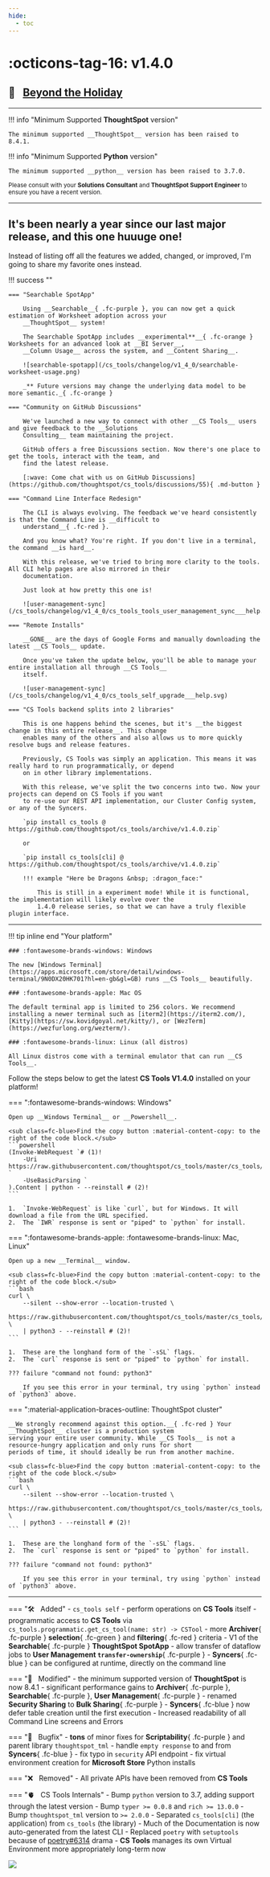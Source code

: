 ```yaml
---
hide:
  - toc
---
```


<style>
    .md-typeset .admonition.success { min-height: 200px; }
</style>

# :octicons-tag-16: v1.4.0
## :rocket: &nbsp; [Beyond the Holiday][gh-release]

---

<div class=grid-even-columns data-columns=2 markdown="block">

!!! info "Minimum Supported __ThoughtSpot__ version"
    
    The minimum supported __ThoughtSpot__ version has been raised to 8.4.1.


!!! info "Minimum Supported __Python__ version"
    
    The minimum supported __python__ version has been raised to 3.7.0.

</div>

<sup>Please consult with your __Solutions Consultant__ and __ThoughtSpot Support Engineer__ to ensure you have a recent
version.</sup>

---

## It's been nearly a year since our last major release, and this one huuuge one!

Instead of listing off all the features we added, changed, or improved, I'm going to share my favorite ones instead.

!!! success ""

    === "Searchable SpotApp"

        Using __Searchable__{ .fc-purple }, you can now get a quick estimation of Worksheet adoption across your
        __ThoughtSpot__ system!

        The Searchable SpotApp includes __experimental**__{ .fc-orange } Worksheets for an advanced look at __BI Server__,
        __Column Usage__ across the system, and __Content Sharing__.

        ![searchable-spotapp](/cs_tools/changelog/v1_4_0/searchable-worksheet-usage.png)

        _** Future versions may change the underlying data model to be more semantic._{ .fc-orange }

    === "Community on GitHub Discussions"

        We've launched a new way to connect with other __CS Tools__ users and give feedback to the __Solutions
        Consulting__ team maintaining the project.

        GitHub offers a free Discussions section. Now there's one place to get the tools, interact with the team, and
        find the latest release.

        [:wave: Come chat with us on GitHub Discussions](https://github.com/thoughtspot/cs_tools/discussions/55){ .md-button }

    === "Command Line Interface Redesign"

        The CLI is always evolving. The feedback we've heard consistently is that the Command Line is __difficult to
        understand__{ .fc-red }.

        And you know what? You're right. If you don't live in a terminal, the command __is hard__.

        With this release, we've tried to bring more clarity to the tools. All CLI help pages are also mirrored in their
        documentation.

        Just look at how pretty this one is!

        ![user-management-sync](/cs_tools/changelog/v1_4_0/cs_tools_tools_user_management_sync___help.svg)

    === "Remote Installs"

        __GONE__ are the days of Google Forms and manually downloading the latest __CS Tools__ update.

        Once you've taken the update below, you'll be able to manage your entire installation all through __CS Tools__
        itself.

        ![user-management-sync](/cs_tools/changelog/v1_4_0/cs_tools_self_upgrade___help.svg)

    === "CS Tools backend splits into 2 libraries"

        This is one happens behind the scenes, but it's __the biggest change in this entire release__. This change
        enables many of the others and also allows us to more quickly resolve bugs and release features.

        Previously, CS Tools was simply an application. This means it was really hard to run programmatically, or depend
        on in other library implementations.

        With this release, we've split the two concerns into two. Now your projects can depend on CS Tools if you want
        to re-use our REST API implementation, our Cluster Config system, or any of the Syncers.

        `pip install cs_tools @ https://github.com/thoughtspot/cs_tools/archive/v1.4.0.zip`

        or 

        `pip install cs_tools[cli] @ https://github.com/thoughtspot/cs_tools/archive/v1.4.0.zip`

        !!! example "Here be Dragons &nbsp; :dragon_face:"

            This is still in a experiment mode! While it is functional, the implementation will likely evolve over the
            1.4.0 release series, so that we can have a truly flexible plugin interface.

---

!!! tip inline end "Your platform"

    ### :fontawesome-brands-windows: Windows

    The new [Windows Terminal](https://apps.microsoft.com/store/detail/windows-terminal/9N0DX20HK701?hl=en-gb&gl=GB) runs __CS Tools__ beautifully.

    ### :fontawesome-brands-apple: Mac OS

    The default terminal app is limited to 256 colors. We recommend installing a newer terminal such as [iterm2](https://iterm2.com/), [Kitty](https://sw.kovidgoyal.net/kitty/), or [WezTerm](https://wezfurlong.org/wezterm/).

    ### :fontawesome-brands-linux: Linux (all distros)

    All Linux distros come with a terminal emulator that can run __CS Tools__.

Follow the steps below to get the latest __CS Tools V1.4.0__ installed on your platform!

=== ":fontawesome-brands-windows: Windows"

    Open up __Windows Terminal__ or __Powershell__.

    <sub class=fc-blue>Find the copy button :material-content-copy: to the right of the code block.</sub>
    ```powershell
    (Invoke-WebRequest `# (1)!
        -Uri https://raw.githubusercontent.com/thoughtspot/cs_tools/master/cs_tools/updater/_bootstrapper.py `
        -UseBasicParsing `
    ).Content | python - --reinstall # (2)!
    ```

    1.  `Invoke-WebRequest` is like `curl`, but for Windows. It will download a file from the URL specified.
    2.  The `IWR` response is sent or "piped" to `python` for install.

=== ":fontawesome-brands-apple: :fontawesome-brands-linux: Mac, Linux"

    Open up a new __Terminal__ window.

    <sub class=fc-blue>Find the copy button :material-content-copy: to the right of the code block.</sub>
    ```bash
    curl \
        --silent --show-error --location-trusted \
        https://raw.githubusercontent.com/thoughtspot/cs_tools/master/cs_tools/updater/_bootstrapper.py \
        | python3 - --reinstall # (2)!
    ```

    1.  These are the longhand form of the `-sSL` flags.
    2.  The `curl` response is sent or "piped" to `python` for install.

    ??? failure "command not found: python3"

        If you see this error in your terminal, try using `python` instead of `python3` above.

=== ":material-application-braces-outline: ThoughtSpot cluster"
    
    __We strongly recommend against this option.__{ .fc-red } Your __ThoughtSpot__ cluster is a production system
    serving your entire user community. While __CS Tools__ is not a resource-hungry application and only runs for short
    periods of time, it should ideally be run from another machine.

    <sub class=fc-blue>Find the copy button :material-content-copy: to the right of the code block.</sub>
    ```bash
    curl \
        --silent --show-error --location-trusted \
        https://raw.githubusercontent.com/thoughtspot/cs_tools/master/cs_tools/updater/_bootstrapper.py \
        | python3 - --reinstall # (2)!
    ```

    1.  These are the longhand form of the `-sSL` flags.
    2.  The `curl` response is sent or "piped" to `python` for install.

    ??? failure "command not found: python3"

        If you see this error in your terminal, try using `python` instead of `python3` above.

---

=== ":hammer_and_wrench: &nbsp; Added"
    - `cs_tools self` - perform operations on __CS Tools__ itself
    - programmatic access to __CS Tools__ via `cs_tools.programmatic.get_cs_tool(name: str) -> CSTool`
    - more __Archiver__{ .fc-purple } __selection__{ .fc-green } and __filtering__{ .fc-red } criteria
    - V1 of the __Searchable__{ .fc-purple } __ThoughtSpot SpotApp__
    - allow transfer of dataflow jobs to __User Management `transfer-ownership`__{ .fc-purple }
    - __Syncers__{ .fc-blue } can be configured at runtime, directly on the command line

=== ":wrench: &nbsp; Modified"
    - the minimum supported version of __ThoughtSpot__ is now 8.4.1
    - significant performance gains to __Archiver__{ .fc-purple }, __Searchable__{ .fc-purple }, __User Management__{ .fc-purple }
    - renamed __Security Sharing__ to __Bulk Sharing__{ .fc-purple }
    - __Syncers__{ .fc-blue } now defer table creation until the first execution
    - Increased readability of all Command Line screens and Errors

=== ":bug: &nbsp; Bugfix"
    - __tons__ of minor fixes for __Scriptability__{ .fc-purple } and parent library `thoughtspot_tml`
    - handle `empty response` to and from __Syncers__{ .fc-blue }
    - fix typo in `security` API endpoint
    - fix virtual environment creation for __Microsoft Store__ Python installs

=== ":x: &nbsp; Removed"
    - All private APIs have been removed from __CS Tools__

=== ":anatomical_heart: &nbsp; CS Tools Internals"
    - Bump `python` version to 3.7, adding support through the latest version
    - Bump `typer >= 0.0.8` and `rich >= 13.0.0`
    - Bump `thoughtspot_tml` version to `>= 2.0.0`
    - Separated `cs_tools[cli]` (the application) from `cs_tools` (the library)
    - Much of the Documentation is now auto-generated from the latest CLI
    - Replaced `poetry` with `setuptools` because of [poetry#6314][poetry-drama] drama
    - __CS Tools__ manages its own Virtual Environment more appropriately long-term now

<img src=/cs_tools/changelog/v1_4_0/cs_tools___help.svg>


[gh]: https://github.com/thoughtspot/cs_tools
[gh-release]: https://github.com/thoughtspot/cs_tools/releases/tag/v1.4.0
[poetry-drama]: https://github.com/python-poetry/poetry/issues/6314
